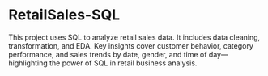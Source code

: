 # RetailSales-SQL
This project uses SQL to analyze retail sales data. It includes data cleaning, transformation, and EDA. Key insights cover customer behavior, category performance, and sales trends by date, gender, and time of day—highlighting the power of SQL in retail business analysis.
